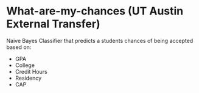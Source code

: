 # What-are-my-chances (UT Austin External Transfer)

Naive Bayes Classifier that predicts a students chances of being accepted based on:

- GPA
- College
- Credit Hours
- Residency
- CAP 
